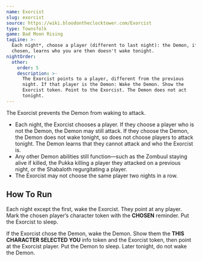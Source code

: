 ```yaml
---
name: Exorcist
slug: exorcist
source: https://wiki.bloodontheclocktower.com/Exorcist
type: Townsfolk
game: Bad Moon Rising
tagLine: >-
  Each night*, choose a player (different to last night): the Demon, if
  chosen, learns who you are then doesn't wake tonight.
nightOrder:
  other:
    order: 5
    description: >-
      The Exorcist points to a player, different from the previous
      night. If that player is the Demon: Wake the Demon. Show the
      Exorcist token. Point to the Exorcist. The Demon does not act
      tonight.
---
```


The Exorcist prevents the Demon from waking to attack.

- Each night, the Exorcist chooses a player. If they choose a player who
  is not the Demon, the Demon may still attack. If they choose the
  Demon, the Demon does not wake tonight, so does not choose players to
  attack tonight. The Demon learns that they cannot attack and who the
  Exorcist is.
- Any other Demon abilities still function—such as the Zombuul staying
  alive if killed, the Pukka killing a player they attacked on a
  previous night, or the Shabaloth regurgitating a player.
- The Exorcist may not choose the same player two nights in a row.

## How To Run

Each night except the first, wake the Exorcist. They point at any
player. Mark the chosen player’s character token with the **CHOSEN**
reminder. Put the Exorcist to sleep.

If the Exorcist chose the Demon, wake the Demon. Show them the **THIS
CHARACTER SELECTED YOU** info token and the Exorcist token, then point
at the Exorcist player. Put the Demon to sleep. Later tonight, do not
wake the Demon.
